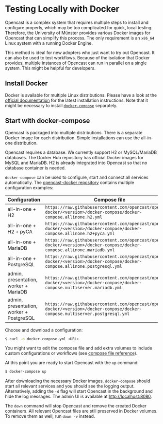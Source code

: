# Testing Locally with Docker

Opencast is a complex system that requires multiple steps to install and configure properly, which may be too
complicated for quick, local testing. Therefore, the University of Münster provides various Docker images for Opencast
that can simplify this process. The only requirement is an `x86_64` Linux system with a running Docker Engine.

This method is ideal for new adopters who just want to try out Opencast. It can also be used to test workflows. Because
of the isolation that Docker provides, multiple instances of Opencast can run in parallel on a single system. This might
be helpful for developers.

## Install Docker

Docker is available for multiple Linux distributions. Please have a look at the [official
documentation](https://docs.docker.com/engine/installation/) for the latest installation instructions. Note that it
might be necessary to install [`docker-compose`](https://docs.docker.com/compose/install/) separately.

## Start with docker-compose

Opencast is packaged into multiple distributions. There is a separate Docker image for each distribution. Simple
installations can use the all-in-one distribution.

Opencast requires a database. We currently support H2 or MySQL/MariaDB databases.
The Docker Hub repository has official Docker images for MySQL and MariaDB. H2 is already integrated into Opencast so
that no database container is needed.

`docker-compose` can be used to configure, start and connect all services automatically. The [opencast-docker
repository](https://github.com/opencast/opencast-docker/tree/master/docker-compose) contains multiple configuration
examples:

| Configuration                            | Compose file                                                                                                                    |
| ---------------------------------------- | ------------------------------------------------------------------------------------------------------------------------------- |
| all-in-one + H2                          | `https://raw.githubusercontent.com/opencast/opencast-docker/<version>/docker-compose/docker-compose.allinone.h2.yml`            |
| all-in-one + H2 + pyCA                   | `https://raw.githubusercontent.com/opencast/opencast-docker/<version>/docker-compose/docker-compose.allinone.h2+pyca.yml`       |
| all-in-one + MariaDB                     | `https://raw.githubusercontent.com/opencast/opencast-docker/<version>/docker-compose/docker-compose.allinone.mariadb.yml`       |
| all-in-one + PostgreSQL                  | `https://raw.githubusercontent.com/opencast/opencast-docker/<version>/docker-compose/docker-compose.allinone.postgresql.yml`    |
| admin, presentation, worker + MariaDB    | `https://raw.githubusercontent.com/opencast/opencast-docker/<version>/docker-compose/docker-compose.multiserver.mariadb.yml`    |
| admin, presentation, worker + PostgreSQL | `https://raw.githubusercontent.com/opencast/opencast-docker/<version>/docker-compose/docker-compose.multiserver.postgresql.yml` |

Choose and download a configuration:

```sh
$ curl -o docker-compose.yml <URL>
```

You might want to edit the compose file and add extra volumes to include custom configurations or workflows (see
[compose file reference](https://docs.docker.com/compose/compose-file/)).

At this point you are ready to start Opencast with the `up` command:

```sh
$ docker-compose up
```

After downloading the necessary Docker images, `docker-compose` should start all relevant services and you should see
the logging output. Alternatively, adding the `-d` flag will start Opencast in the background and hide the log messages.
The admin UI is available at <http://localhost:8080>.

The `down` command will stop Opencast and remove the created Docker containers. All relevant Opencast files are still
preserved in Docker volumes. To remove them as well, run `down -v` instead.
